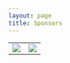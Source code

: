 ```yaml
---
layout: page
title: Sponsors
---
```


<table class="sponsors" border="0" cellpadding="0" cellspacing="0" align="center" valign="center">
    <tr>
        <td>
            <a href="https://southtelecom.vn/" target="_blank"><img src="https://southtelecom.vn/wp-content/uploads/2013/06/logo.png"></a>
        </td>
        <td>
            <a href="http://svtech.com.vn/" target="_blank"><img src="http://www.svtech.com.vn/data/image/Hinhtrinh/SEO/SVtech_logo_tagline-01.jpg"></a>
        </td>
    </tr>
</table>